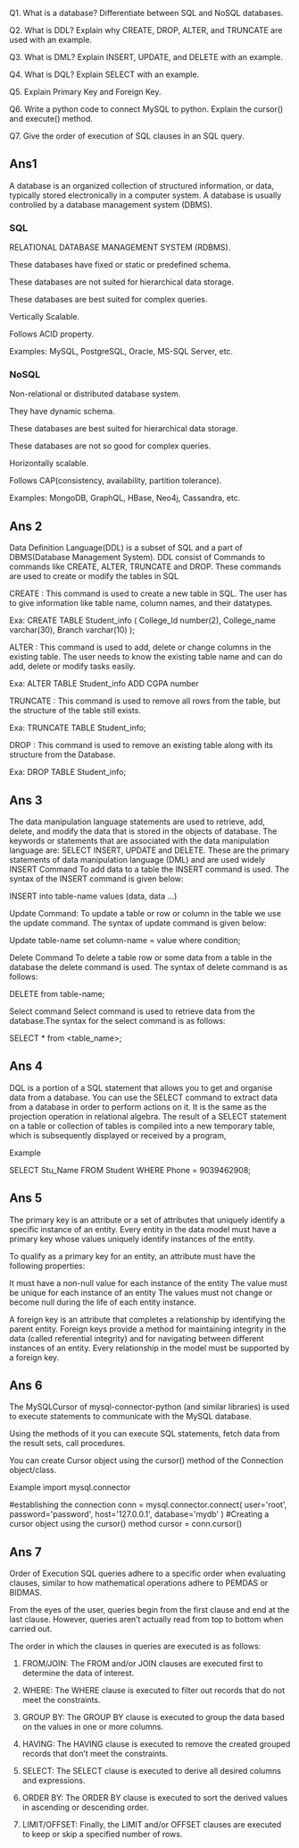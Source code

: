 Q1. What is a database? Differentiate between SQL and NoSQL databases.

Q2. What is DDL? Explain why CREATE, DROP, ALTER, and TRUNCATE are used with an example.

Q3. What is DML? Explain INSERT, UPDATE, and DELETE with an example.

Q4. What is DQL? Explain SELECT with an example.

Q5. Explain Primary Key and Foreign Key.

Q6. Write a python code to connect MySQL to python. Explain the cursor() and execute() method.

Q7. Give the order of execution of SQL clauses in an SQL query.

## Ans1
A database is an organized collection of structured information, or data, typically stored electronically in a computer system. A database is usually controlled by a database management system (DBMS).


### SQL

RELATIONAL DATABASE MANAGEMENT SYSTEM (RDBMS).	

These databases have fixed or static or predefined schema.	

These databases are not suited for hierarchical data storage.	

These databases are best suited for complex queries.

Vertically Scalable.	

Follows ACID property.	

Examples: MySQL, PostgreSQL, Oracle, MS-SQL Server, etc.	




### NoSQL

Non-relational or distributed database system.

They have dynamic schema.

These databases are best suited for hierarchical data storage.

These databases are not so good for complex queries.

Horizontally scalable.

Follows CAP(consistency, availability, partition tolerance).

Examples: MongoDB, GraphQL, HBase, Neo4j, Cassandra, etc.
## Ans 2
Data Definition Language(DDL) is a subset of SQL and a part of DBMS(Database Management System). DDL consist of Commands to commands like CREATE, ALTER, TRUNCATE and DROP. These commands are used to create or modify the tables in SQL

CREATE :
This command is used to create a new table in SQL. The user has to give information like table name, column names, and their datatypes.

Exa:
CREATE TABLE Student_info
(
College_Id number(2),
College_name varchar(30),
Branch varchar(10)
);

ALTER :
This command is used to add, delete or change columns in the existing table. The user needs to know the existing table name and can do add, delete or modify tasks easily.

Exa:
ALTER TABLE Student_info
ADD CGPA number

TRUNCATE :
This command is used to remove all rows from the table, but the structure of the table still exists.

Exa:
TRUNCATE TABLE Student_info;

DROP :
This command is used to remove an existing table along with its structure from the Database.

Exa: 
DROP TABLE Student_info;

## Ans 3
The data manipulation language statements are used to retrieve, add, delete, and modify the data that is stored in the objects of database. The keywords or statements that are associated with the data manipulation language are: SELECT INSERT, UPDATE and DELETE. These are the primary statements of data manipulation language (DML) and are used widely
INSERT Command
To add data to a table the INSERT command is used. The syntax of the INSERT command is given below:

INSERT into table-name values (data, data …)

Update Command:
To update a table or row or column in the table we use the update command. The syntax of update command is given below:

Update table-name set column-name = value where condition;

Delete Command
To delete a table row or some data from a table in the database the delete command is used. The syntax of delete command is as follows:

DELETE from table-name;

Select command
Select command is used to retrieve data from the database.The syntax for the select command is as follows:

SELECT * from <table_name>;
## Ans 4
DQL is a portion of a SQL statement that allows you to get and organise data from a database. You can use the SELECT command to extract data from a database in order to perform actions on it. It is the same as the projection operation in relational algebra. The result of a SELECT statement on a table or collection of tables is compiled into a new temporary table, which is subsequently displayed or received by a program,

Example

SELECT Stu_Name FROM Student WHERE Phone = 9039462908;

## Ans 5
The primary key is an attribute or a set of attributes that uniquely identify a specific instance of an entity. Every entity in the data model must have a primary key whose values uniquely identify instances of the entity.

To qualify as a primary key for an entity, an attribute must have the following properties:

It must have a non-null value for each instance of the entity
The value must be unique for each instance of an entity
The values must not change or become null during the life of each entity instance.



A foreign key is an attribute that completes a relationship by identifying the parent entity. Foreign keys provide a method for maintaining integrity in the data (called referential integrity) and for navigating between different instances of an entity. Every relationship in the model must be supported by a foreign key.
## Ans 6

The MySQLCursor of mysql-connector-python (and similar libraries) is used to execute statements to communicate with the MySQL database.

Using the methods of it you can execute SQL statements, fetch data from the result sets, call procedures.

You can create Cursor object using the cursor() method of the Connection object/class.

Example
import mysql.connector

#establishing the connection
conn = mysql.connector.connect(
   user='root', password='password', host='127.0.0.1', database='mydb'
)
#Creating a cursor object using the cursor() method
cursor = conn.cursor()


## Ans 7

Order of Execution
SQL queries adhere to a specific order when evaluating clauses, similar to how mathematical operations adhere to PEMDAS or BIDMAS.

From the eyes of the user, queries begin from the first clause and end at the last clause. However, queries aren’t actually read from top to bottom when carried out.

The order in which the clauses in queries are executed is as follows:

1. FROM/JOIN: The FROM and/or JOIN clauses are executed first to determine the data of interest.

2. WHERE: The WHERE clause is executed to filter out records that do not meet the constraints.

3. GROUP BY: The GROUP BY clause is executed to group the data based on the values in one or more columns.

4. HAVING: The HAVING clause is executed to remove the created grouped records that don’t meet the constraints.

5. SELECT: The SELECT clause is executed to derive all desired columns and expressions.

6. ORDER BY: The ORDER BY clause is executed to sort the derived values in ascending or descending order.

7. LIMIT/OFFSET: Finally, the LIMIT and/or OFFSET clauses are executed to keep or skip a specified number of rows.




```python

```
